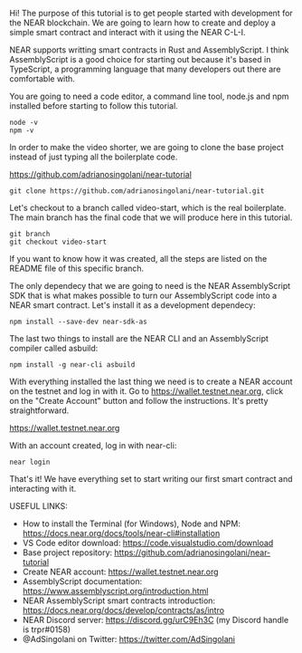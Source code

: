 Hi! 
The purpose of this tutorial is to get people started with development for the NEAR blockchain. 
We are going to learn how to create and deploy a simple smart contract and interact with it using the NEAR C-L-I.

NEAR supports writting smart contracts in Rust and AssemblyScript. I think AssemblyScript is a good choice for starting out because it's based in TypeScript, a programming language that many developers out there are comfortable with.

You are going to need a code editor, a command line tool, node.js and npm installed before starting to follow this tutorial.

```
node -v
npm -v
```

In order to make the video shorter, we are going to clone the base project instead of just typing all the boilerplate code. 

https://github.com/adrianosingolani/near-tutorial

```
git clone https://github.com/adrianosingolani/near-tutorial.git
```

Let's checkout to a branch called video-start, which is the real boilerplate. The main branch has the final code that we will produce here in this tutorial.

```
git branch
git checkout video-start
```

If you want to know how it was created, all the steps are listed on the README file of this specific branch.

The only dependecy that we are going to need is the NEAR AssemblyScript SDK that is what makes possible to turn our AssemblyScript code into a NEAR smart contract. Let's install it as a development dependecy:

```
npm install --save-dev near-sdk-as
```

The last two things to install are the NEAR CLI and an AssemblyScript compiler called asbuild:

```
npm install -g near-cli asbuild
```

With everything installed the last thing we need is to create a NEAR account on the testnet and log in with it. 
Go to https://wallet.testnet.near.org, click on the "Create Account" button and follow the instructions. It's pretty straightforward.

https://wallet.testnet.near.org

With an account created, log in with near-cli:

```
near login
```

That's it! We have everything set to start writing our first smart contract and interacting with it.


USEFUL LINKS:

- How to install the Terminal (for Windows), Node and NPM: https://docs.near.org/docs/tools/near-cli#installation
- VS Code editor download: https://code.visualstudio.com/download
- Base project repository: https://github.com/adrianosingolani/near-tutorial
- Create NEAR account: https://wallet.testnet.near.org
- AssemblyScript documentation: https://www.assemblyscript.org/introduction.html
- NEAR AssemblyScript smart contracts introduction: https://docs.near.org/docs/develop/contracts/as/intro
- NEAR Discord server: https://discord.gg/urC9Eh3C (my Discord handle is trpr#0158)
- @AdSingolani on Twitter: https://twitter.com/AdSingolani